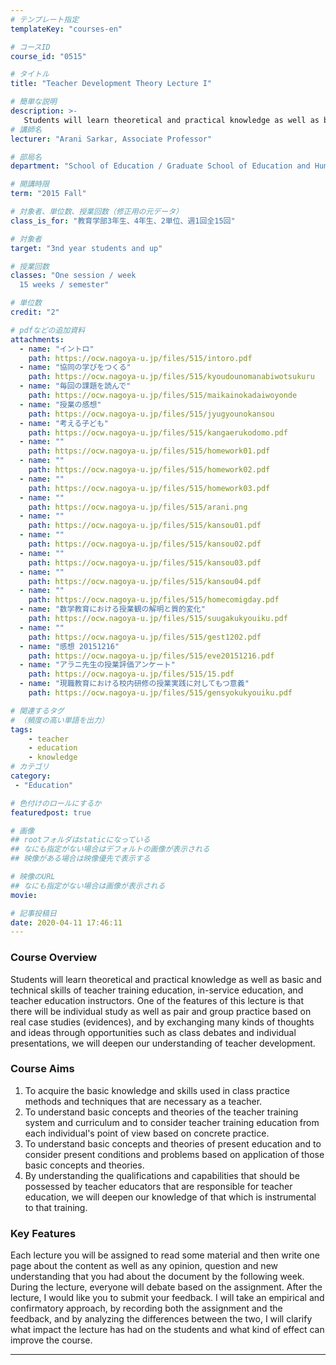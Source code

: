 ```yaml
---
# テンプレート指定
templateKey: "courses-en"

# コースID
course_id: "0515"

# タイトル
title: "Teacher Development Theory Lecture I"

# 簡単な説明
description: >-
   Students will learn theoretical and practical knowledge as well as basic and technical skills of teacher training education, in-service education, and teacher education instructors. One of the fe ....
# 講師名
lecturer: "Arani Sarkar, Associate Professor"

# 部局名
department: "School of Education / Graduate School of Education and Human Development"

# 開講時限
term: "2015	Fall"

# 対象者、単位数、授業回数（修正用の元データ）
class_is_for: "教育学部3年生、4年生、2単位、週1回全15回"

# 対象者
target: "3nd year students and up"

# 授業回数
classes: "One session / week
  15 weeks / semester"

# 単位数
credit: "2"

# pdfなどの追加資料
attachments:
  - name: "イントロ" 
    path: https://ocw.nagoya-u.jp/files/515/intoro.pdf
  - name: "協同の学びをつくる" 
    path: https://ocw.nagoya-u.jp/files/515/kyoudounomanabiwotsukuru
  - name: "毎回の課題を読んで" 
    path: https://ocw.nagoya-u.jp/files/515/maikainokadaiwoyonde
  - name: "授業の感想" 
    path: https://ocw.nagoya-u.jp/files/515/jyugyounokansou
  - name: "考える子ども" 
    path: https://ocw.nagoya-u.jp/files/515/kangaerukodomo.pdf
  - name: "" 
    path: https://ocw.nagoya-u.jp/files/515/homework01.pdf
  - name: "" 
    path: https://ocw.nagoya-u.jp/files/515/homework02.pdf
  - name: "" 
    path: https://ocw.nagoya-u.jp/files/515/homework03.pdf
  - name: "" 
    path: https://ocw.nagoya-u.jp/files/515/arani.png
  - name: "" 
    path: https://ocw.nagoya-u.jp/files/515/kansou01.pdf
  - name: "" 
    path: https://ocw.nagoya-u.jp/files/515/kansou02.pdf
  - name: "" 
    path: https://ocw.nagoya-u.jp/files/515/kansou03.pdf
  - name: "" 
    path: https://ocw.nagoya-u.jp/files/515/kansou04.pdf
  - name: "" 
    path: https://ocw.nagoya-u.jp/files/515/homecomigday.pdf
  - name: "数学教育における授業観の解明と質的変化" 
    path: https://ocw.nagoya-u.jp/files/515/suugakukyouiku.pdf
  - name: "" 
    path: https://ocw.nagoya-u.jp/files/515/gest1202.pdf
  - name: "感想 20151216" 
    path: https://ocw.nagoya-u.jp/files/515/eve20151216.pdf
  - name: "アラニ先生の授業評価アンケート" 
    path: https://ocw.nagoya-u.jp/files/515/15.pdf
  - name: "現職教育における校内研修の授業実践に対してもつ意義" 
    path: https://ocw.nagoya-u.jp/files/515/gensyokukyouiku.pdf

# 関連するタグ
# （頻度の高い単語を出力）
tags:
    - teacher
    - education
    - knowledge
# カテゴリ
category:
 - "Education"

# 色付けのロールにするか
featuredpost: true

# 画像
## rootフォルダはstaticになっている
## なにも指定がない場合はデフォルトの画像が表示される
## 映像がある場合は映像優先で表示する

# 映像のURL
## なにも指定がない場合は画像が表示される
movie: 

# 記事投稿日
date: 2020-04-11 17:46:11
---
```


### Course Overview

Students will learn theoretical and practical knowledge as well as basic and technical skills of teacher training education, in-service education, and teacher education instructors. One of the features of this lecture is that there will be individual study as well as pair and group practice based on real case studies (evidences), and by exchanging many kinds of thoughts and ideas through opportunities such as class debates and individual presentations, we will deepen our understanding of teacher development.

### Course Aims

1. To acquire the basic knowledge and skills used in class practice methods and techniques that are necessary as a teacher.
2. To understand basic concepts and theories of the teacher training system and curriculum and to consider teacher training education from each individual's point of view based on concrete practice.
3. To understand basic concepts and theories of present education and to consider present conditions and problems based on application of those basic concepts and theories.
4. By understanding the qualifications and capabilities that should be possessed by teacher educators that are responsible for teacher education, we will deepen our knowledge of that which is instrumental to that training.

### Key Features

Each lecture you will be assigned to read some material and then write one page about the content as well as any opinion, question and new understanding that you had about the document by the following week. During the lecture, everyone will debate based on the assignment. After the lecture, I would like you to submit your feedback. I will take an empirical and confirmatory approach, by recording both the assignment and the feedback, and by analyzing the differences between the two, I will clarify what impact the lecture has had on the students and what kind of effect can improve the course.

---
